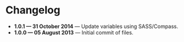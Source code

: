 # Changelog
- **1.0.1 — 31 October 2014** — Update variables using SASS/Compass.
- **1.0.0 — 05 August 2013** — Initial commit of files.
